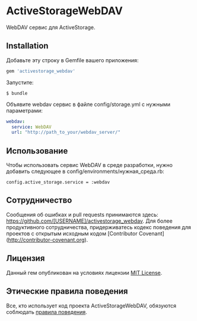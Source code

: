 # ActiveStorageWebDAV

WebDAV сервис для ActiveStorage.

## Installation

Добавьте эту строку в Gemfile вашего приложения:

```ruby
gem 'activestorage_webdav'
```

Запустите:

    $ bundle

Объявите webdav сервис в файле config/storage.yml с нужными параметрами:

```yml
webdav:
  service: WebDAV
  url: "http://path_to_your/webdav_server/"
```

##  Использование

Чтобы использовать сервис WebDAV в среде разработки, нужно добавить следующее в config/environments/нужная_среда.rb:

```ruby.
config.active_storage.service = :webdav
```

## Сотрудничество

Сообщения об ошибках и pull requests принимаются здесь: https://github.com/[USERNAME]/activestorage_webdav. Для более продуктивного сотрудничества, придерживатесь кодекс поведения для проектов с открытым исходным кодом [Contributor Covenant] (http://contributor-covenant.org).

## Лицензия

Данный гем опубликован на условиях лицензии [MIT License](https://opensource.org/licenses/MIT).

## Этические правила поведения

Все, кто использует код проекта ActiveStorageWebDAV, обязуются соблюдать
[правила поведения](https://github.com/[USERNAME]/activestorage_webdav/blob/master/CODE_OF_CONDUCT.md).


